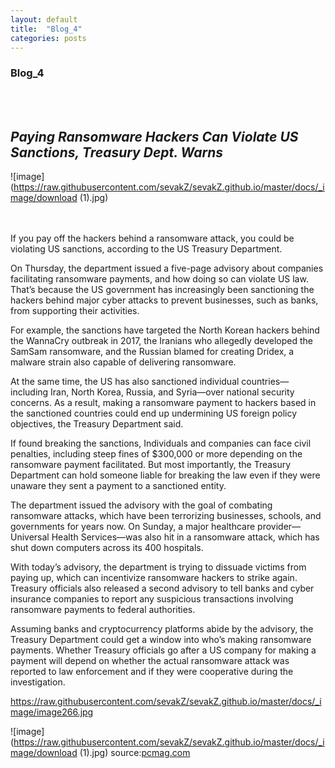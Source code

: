 ```yaml
---
layout: default
title:  "Blog_4"
categories: posts
---
```


### Blog_4
<br><br>

## *Paying Ransomware Hackers Can Violate US Sanctions, Treasury Dept. Warns*

![image](https://raw.githubusercontent.com/sevakZ/sevakZ.github.io/master/docs/_image/download (1).jpg)<br>

<br><br>If you pay off the hackers behind a ransomware attack, you could be violating US sanctions, according to the US Treasury Department. 

On Thursday, the department issued a five-page advisory about companies facilitating ransomware payments, and how doing so can violate US law. That’s because the US government has increasingly been sanctioning the hackers behind major cyber attacks to prevent businesses, such as banks, from supporting their activities. 

For example, the sanctions have targeted the North Korean hackers behind the WannaCry outbreak in 2017, the Iranians who allegedly developed the SamSam ransomware, and the Russian blamed for creating Dridex, a malware strain also capable of delivering ransomware. 

At the same time, the US has also sanctioned individual countries—including Iran, North Korea, Russia, and Syria—over national security concerns. As a result, making a ransomware payment to hackers based in the sanctioned countries could end up undermining US foreign policy objectives, the Treasury Department said. 

If found breaking the sanctions, Individuals and companies can face civil penalties, including steep fines of $300,000 or more depending on the ransomware payment facilitated. But most importantly, the Treasury Department can hold someone liable for breaking the law even if they were unaware they sent a payment to a sanctioned entity.  

The department issued the advisory with the goal of combating ransomware attacks, which have been terrorizing businesses, schools, and governments for years now. On Sunday, a major healthcare provider—Universal Health Services—was also hit in a ransomware attack, which has shut down computers across its 400 hospitals. 

With today’s advisory, the department is trying to dissuade victims from paying up, which can incentivize ransomware hackers to strike again. Treasury officials also released a second advisory to tell banks and cyber insurance companies to report any suspicious transactions involving ransomware payments to federal authorities. 

Assuming banks and cryptocurrency platforms abide by the advisory, the Treasury Department could get a window into who’s making ransomware payments. Whether Treasury officials go after a US company for making a payment will depend on whether the actual ransomware attack was reported to law enforcement and if they were cooperative during the investigation. 

https://raw.githubusercontent.com/sevakZ/sevakZ.github.io/master/docs/_image/image266.jpg

![image](https://raw.githubusercontent.com/sevakZ/sevakZ.github.io/master/docs/_image/download (1).jpg)
source:[pcmag.com](https://www.pcmag.com/news/paying-ransomware-hackers-can-violate-us-sanctions-treasury-dept-warns)


